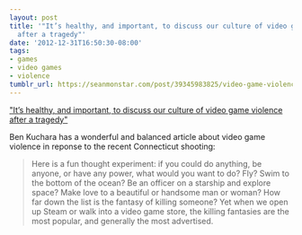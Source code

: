 ```yaml
---
layout: post
title: '"It’s healthy, and important, to discuss our culture of video game violence
  after a tragedy"'
date: '2012-12-31T16:50:30-08:00'
tags:
- games
- video games
- violence
tumblr_url: https://seanmonstar.com/post/39345983825/video-game-violence-culture
---
```

["It’s healthy, and important, to discuss our culture of video game violence after a tragedy"](http://penny-arcade.com/report/editorial-article/after-tragedy-its-healthy-to-talk-about-our-culture-of-violence)  

Ben Kuchara has a wonderful and balanced article about video game violence in reponse to the recent Connecticut shooting:

> Here is a fun thought experiment: if you could do anything, be anyone, or have any power, what would you want to do? Fly? Swim to the bottom of the ocean? Be an officer on a starship and explore space? Make love to a beautiful or handsome man or woman? How far down the list is the fantasy of killing someone? Yet when we open up Steam or walk into a video game store, the killing fantasies are the most popular, and generally the most advertised.

